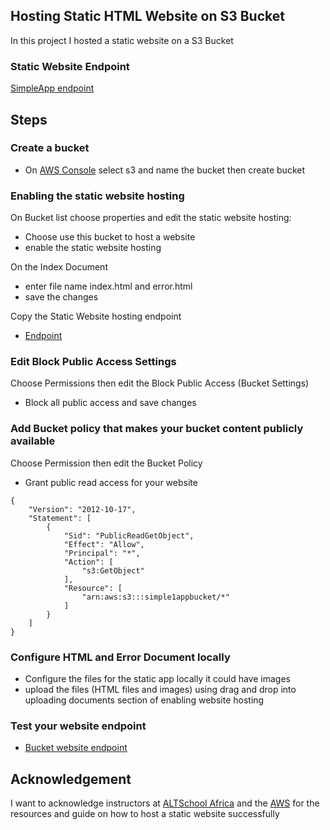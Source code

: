 ## Hosting Static HTML Website on S3 Bucket

In this project I hosted a static website on a S3 Bucket

### Static Website Endpoint 
[SimpleApp endpoint](http://simple1appbucket.s3-website.eu-north-1.amazonaws.com)

## Steps 
### Create a bucket
- On [AWS Console](https://aws.amazon.com/s3/) select s3 and name the bucket then create bucket

### Enabling the static website hosting 
On Bucket list choose properties and edit the static website hosting:
- Choose use this bucket to host a website
- enable the static website hosting 

On the Index Document 
- enter file name index.html and error.html 
- save the changes 

Copy the Static Website hosting endpoint 
- [Endpoint](http://simple1appbucket.s3-website.eu-north-1.amazonaws.com)

### Edit Block Public Access Settings 
Choose Permissions then edit the Block Public Access (Bucket Settings)
- Block all public access and save changes 

### Add Bucket policy that makes your bucket content publicly available 
Choose Permission then edit the Bucket Policy 
- Grant public read access for your website 

``````
{
    "Version": "2012-10-17",
    "Statement": [
        {
            "Sid": "PublicReadGetObject",
            "Effect": "Allow",
            "Principal": "*",
            "Action": [
                "s3:GetObject"
            ],
            "Resource": [
                "arn:aws:s3:::simple1appbucket/*"
            ]
        }
    ]
}
``````

### Configure HTML and Error Document locally
- Configure the files for the static app locally it could have images 
- upload the files (HTML files and images) using drag and drop into uploading documents section of enabling website hosting 


### Test your website endpoint 
- [Bucket website endpoint](http://simple1appbucket.s3-website.eu-north-1.amazonaws.com)


## Acknowledgement 

I want to acknowledge instructors at [ALTSchool Africa](https://altschoolafrica.com) and the [AWS](https://docs.aws.amazon.com/AmazonS3/latest/userguide/HostingWebsiteOnS3Setup.html) for the resources and guide on how to host a static website successfully
